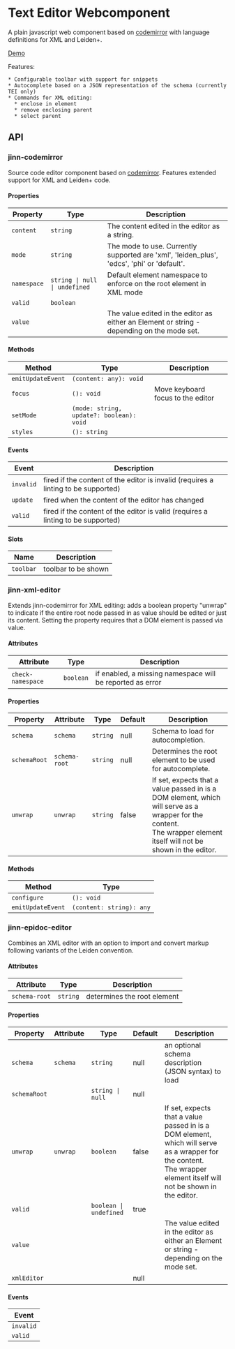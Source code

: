 # Text Editor Webcomponent

A plain javascript web component based on [codemirror](https://codemirror.net/) with language definitions for XML and Leiden+.

[Demo](https://jinnelements.github.io/jinn-codemirror/)

Features:

    * Configurable toolbar with support for snippets
    * Autocomplete based on a JSON representation of the schema (currently TEI only)
    * Commands for XML editing: 
      * enclose in element
      * remove enclosing parent
      * select parent
      
## API

### jinn-codemirror

Source code editor component based on [codemirror](https://codemirror.net/).
Features extended support for XML and Leiden+ code.

#### Properties

| Property    | Type                          | Description                                      |
|-------------|-------------------------------|--------------------------------------------------|
| `content`   | `string`                      | The content edited in the editor as a string.    |
| `mode`      | `string`                      | The mode to use. Currently supported are 'xml', 'leiden_plus', 'edcs', 'phi' or 'default'. |
| `namespace` | `string \| null \| undefined` | Default element namespace to enforce on the root element in<br />XML mode |
| `valid`     | `boolean`                     |                                                  |
| `value`     |                               | The value edited in the editor as either an Element or string -<br />depending on the mode set. |

#### Methods

| Method            | Type                                     | Description                       |
|-------------------|------------------------------------------|-----------------------------------|
| `emitUpdateEvent` | `(content: any): void`                   |                                   |
| `focus`           | `(): void`                               | Move keyboard focus to the editor |
| `setMode`         | `(mode: string, update?: boolean): void` |                                   |
| `styles`          | `(): string`                             |                                   |

#### Events

| Event     | Description                                      |
|-----------|--------------------------------------------------|
| `invalid` | fired if the content of the editor is invalid (requires a linting to be supported) |
| `update`  | fired when the content of the editor has changed |
| `valid`   | fired if the content of the editor is valid (requires a linting to be supported) |

#### Slots

| Name      | Description         |
|-----------|---------------------|
| `toolbar` | toolbar to be shown |

### jinn-xml-editor

Extends jinn-codemirror for XML editing: adds a boolean property "unwrap" to
indicate if the entire root node passed in as value should be edited or just its
content. Setting the property requires that a DOM element is passed via value.

#### Attributes

| Attribute         | Type      | Description                                      |
|-------------------|-----------|--------------------------------------------------|
| `check-namespace` | `boolean` | if enabled, a missing namespace will be reported as error |

#### Properties

| Property     | Attribute     | Type     | Default | Description                                      |
|--------------|---------------|----------|---------|--------------------------------------------------|
| `schema`     | `schema`      | `string` | null    | Schema to load for autocompletion.               |
| `schemaRoot` | `schema-root` | `string` | null    | Determines the root element to be used for autocomplete. |
| `unwrap`     | `unwrap`      | `string` | false   | If set, expects that a value passed in is a DOM element, which will serve as a wrapper for the content.<br />The wrapper element itself will not be shown in the editor. |

#### Methods

| Method            | Type                     |
|-------------------|--------------------------|
| `configure`       | `(): void`               |
| `emitUpdateEvent` | `(content: string): any` |

### jinn-epidoc-editor

Combines an XML editor with an option to import and convert markup following variants of the Leiden convention.

#### Attributes

| Attribute     | Type     | Description                 |
|---------------|----------|-----------------------------|
| `schema-root` | `string` | determines the root element |

#### Properties

| Property     | Attribute | Type                   | Default | Description                                      |
|--------------|-----------|------------------------|---------|--------------------------------------------------|
| `schema`     | `schema`  | `string`               | null    | an optional schema description (JSON syntax) to load |
| `schemaRoot` |           | `string \| null`       | null    |                                                  |
| `unwrap`     | `unwrap`  | `boolean`              | false   | If set, expects that a value passed in is a DOM element, which will serve as a wrapper for the content.<br />The wrapper element itself will not be shown in the editor. |
| `valid`      |           | `boolean \| undefined` | true    |                                                  |
| `value`      |           |                        |         | The value edited in the editor as either an Element or string -<br />depending on the mode set. |
| `xmlEditor`  |           |                        | null    |                                                  |

#### Events

| Event     |
|-----------|
| `invalid` |
| `valid`   |
